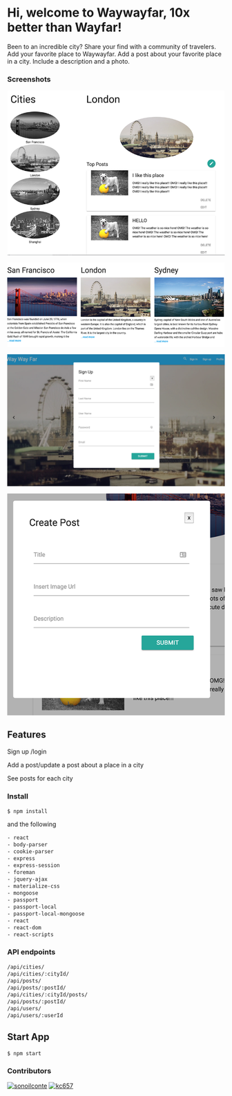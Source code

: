 # Hi, welcome to Waywayfar, 10x better than Wayfar!

Been to an incredible city? Share your find with a community of travelers. Add your favorite place to Waywayfar. Add a post about your favorite place in a city. Include a description and a photo. 

### Screenshots
![alt text](https://github.com/jojobeth1/hello-world/blob/master/Screen%20Shot%202017-08-15%20at%2010.59.15%20AM.png "Screenshot 1 - Waywayfar")

![alt text](https://github.com/jojobeth1/hello-world/blob/master/Screen%20Shot%202017-08-15%20at%2010.59.46%20AM.png "Screenshot 2 - Waywayfar")

![alt text](https://github.com/jojobeth1/hello-world/blob/master/Screen%20Shot%202017-08-15%20at%2011.00.04%20AM.png "Screenshot 3 - Waywayfar")

![alt text](https://github.com/jojobeth1/hello-world/blob/master/Screen%20Shot%202017-08-15%20at%2011.05.18%20AM.png "Screenshot 4 - Waywayfar")


## Features
Sign up /login

Add a post/update a post about a place in a city

See posts for each city


### Install 
```
$ npm install
```
and the following
```
- react
- body-parser
- cookie-parser
- express
- express-session
- foreman
- jquery-ajax
- materialize-css
- mongoose
- passport
- passport-local
- passport-local-mongoose
- react
- react-dom
- react-scripts
```



### API endpoints

```
/api/cities/
/api/cities/:cityId/
/api/posts/
/api/posts/:postId/
/api/cities/:cityId/posts/
/api/posts/:postId/
/api/users/
/api/users/:userId

```
## Start App
```
$ npm start
```
### Contributors
[![sonoilconte](http://www.gravatar.com/avatar/?d=identicon)](https://github.com/sonoilconte)
[![kc657](https://avatars3.githubusercontent.com/u/8884804?v=4&s=400)](https://github.com/kc657)
